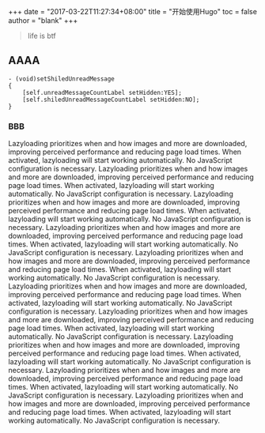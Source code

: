 +++
date = "2017-03-22T11:27:34+08:00"
title = "开始使用Hugo"
toc = false
author = "blank"
+++

> life is btf

## AAAA
```obj-c
- (void)setShiledUnreadMessage
{
    [self.unreadMessageCountLabel setHidden:YES];
    [self.shiledUnreadMessageCountLabel setHidden:NO];
}
```

###  BBB

Lazyloading prioritizes when and how images and more are downloaded, improving perceived performance and reducing page load times. When activated, lazyloading will start working automatically. No JavaScript configuration is necessary.
Lazyloading prioritizes when and how images and more are downloaded, improving perceived performance and reducing page load times. When activated, lazyloading will start working automatically. No JavaScript configuration is necessary.
Lazyloading prioritizes when and how images and more are downloaded, improving perceived performance and reducing page load times. When activated, lazyloading will start working automatically. No JavaScript configuration is necessary.
Lazyloading prioritizes when and how images and more are downloaded, improving perceived performance and reducing page load times. When activated, lazyloading will start working automatically. No JavaScript configuration is necessary.
Lazyloading prioritizes when and how images and more are downloaded, improving perceived performance and reducing page load times. When activated, lazyloading will start working automatically. No JavaScript configuration is necessary.
Lazyloading prioritizes when and how images and more are downloaded, improving perceived performance and reducing page load times. When activated, lazyloading will start working automatically. No JavaScript configuration is necessary.
Lazyloading prioritizes when and how images and more are downloaded, improving perceived performance and reducing page load times. When activated, lazyloading will start working automatically. No JavaScript configuration is necessary.
Lazyloading prioritizes when and how images and more are downloaded, improving perceived performance and reducing page load times. When activated, lazyloading will start working automatically. No JavaScript configuration is necessary.
Lazyloading prioritizes when and how images and more are downloaded, improving perceived performance and reducing page load times. When activated, lazyloading will start working automatically. No JavaScript configuration is necessary.
Lazyloading prioritizes when and how images and more are downloaded, improving perceived performance and reducing page load times. When activated, lazyloading will start working automatically. No JavaScript configuration is necessary.
